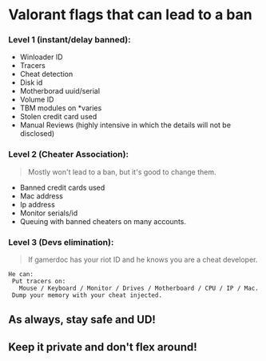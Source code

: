 # Valorant flags that can lead to a ban

### Level 1 (instant/delay banned):

- Winloader ID
- Tracers
- Cheat detection
- Disk id
- Motherborad uuid/serial
- Volume ID
- TBM modules on *varies
- Stolen credit card used
- Manual Reviews (highly intensive in which the details will not be disclosed)


### Level 2 (Cheater Association):
> Mostly won't lead to a ban, but it's good to change them.

- Banned credit cards used
- Mac address
- Ip address
- Monitor serials/id
- Queuing with banned cheaters on many accounts.


### Level 3 (Devs elimination):
> If gamerdoc has your riot ID and he knows you are a cheat developer.
```
He can:
 Put tracers on:
   Mouse / Keyboard / Monitor / Drives / Motherboard / CPU / IP / Mac.
 Dump your memory with your cheat injected.
 ```

## As always, stay safe and UD!
## Keep it private and don't flex around!  
